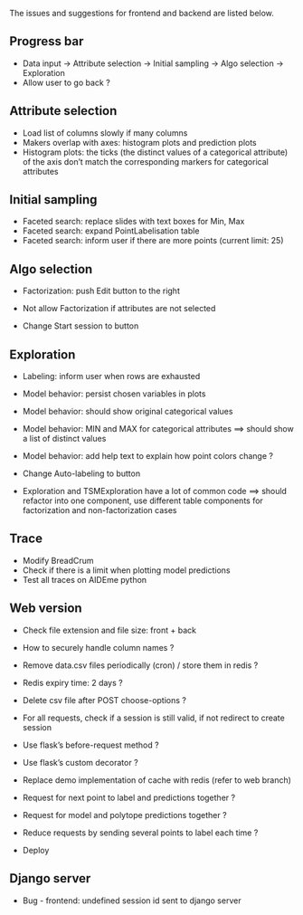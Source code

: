 The issues and suggestions for frontend and backend are listed below.

## Progress bar

- Data input -> Attribute selection -> Initial sampling -> Algo selection -> Exploration
- Allow user to go back ?

## Attribute selection

- Load list of columns slowly if many columns
- Makers overlap with axes: histogram plots and prediction plots
- Histogram plots: the ticks (the distinct values of a categorical attribute) of the axis don’t match the corresponding markers for categorical attributes

## Initial sampling

- Faceted search: replace slides with text boxes for Min, Max
- Faceted search: expand PointLabelisation table
- Faceted search: inform user if there are more points (current limit: 25)

## Algo selection

- Factorization: push Edit button to the right
- Not allow Factorization if attributes are not selected

- Change Start session to button

## Exploration

- Labeling: inform user when rows are exhausted

- Model behavior: persist chosen variables in plots
- Model behavior: should show original categorical values
- Model behavior: MIN and MAX for categorical attributes ==> should show a list of distinct values
- Model behavior: add help text to explain how point colors change ?

- Change Auto-labeling to button

- Exploration and TSMExploration have a lot of common code ==> should refactor into one component, use different table components for factorization and non-factorization cases

## Trace

- Modify BreadCrum
- Check if there is a limit when plotting model predictions
- Test all traces on AIDEme python

## Web version

- Check file extension and file size: front + back
- How to securely handle column names ?

- Remove data.csv files periodically (cron) / store them in redis ?
- Redis expiry time: 2 days ?
- Delete csv file after POST choose-options ?

- For all requests, check if a session is still valid, if not redirect to create session
- Use flask’s before-request method ?
- Use flask’s custom decorator ?

- Replace demo implementation of cache with redis (refer to web branch)

- Request for next point to label and predictions together ?
- Request for model and polytope predictions together ?
- Reduce requests by sending several points to label each time ?

- Deploy

## Django server

- Bug - frontend: undefined session id sent to django server
